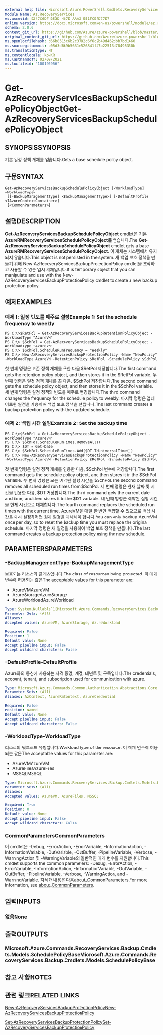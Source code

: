 ```yaml
---
external help file: Microsoft.Azure.PowerShell.Cmdlets.RecoveryServices.Backup.dll-Help.xml
Module Name: Az.RecoveryServices
ms.assetid: E247C6DF-B53D-487E-AAA2-551FCBFD77E7
online version: https://docs.microsoft.com/en-us/powershell/module/az.recoveryservices/get-azrecoveryservicesbackupschedulepolicyobject
schema: 2.0.0
content_git_url: https://github.com/Azure/azure-powershell/blob/master/src/RecoveryServices/RecoveryServices/help/Get-AzRecoveryServicesBackupSchedulePolicyObject.md
original_content_git_url: https://github.com/Azure/azure-powershell/blob/master/src/RecoveryServices/RecoveryServices/help/Get-AzRecoveryServicesBackupSchedulePolicyObject.md
ms.openlocfilehash: d66b8515c6b2c3782c6f6c2b49d462dbb7bd1660
ms.sourcegitcommit: c05d3d669b5631e526841f47b22513d78495350b
ms.translationtype: MT
ms.contentlocale: ko-KR
ms.lasthandoff: 02/09/2021
ms.locfileid: "100192956"
---
```

# <span data-ttu-id="37259-101">Get-AzRecoveryServicesBackupSchedulePolicyObject</span><span class="sxs-lookup"><span data-stu-id="37259-101">Get-AzRecoveryServicesBackupSchedulePolicyObject</span></span>

## <span data-ttu-id="37259-102">SYNOPSIS</span><span class="sxs-lookup"><span data-stu-id="37259-102">SYNOPSIS</span></span>
<span data-ttu-id="37259-103">기본 일정 정책 개체를 얻습니다.</span><span class="sxs-lookup"><span data-stu-id="37259-103">Gets a base schedule policy object.</span></span>

## <span data-ttu-id="37259-104">구문</span><span class="sxs-lookup"><span data-stu-id="37259-104">SYNTAX</span></span>

```
Get-AzRecoveryServicesBackupSchedulePolicyObject [-WorkloadType] <WorkloadType>
 [[-BackupManagementType] <BackupManagementType>] [-DefaultProfile <IAzureContextContainer>]
 [<CommonParameters>]
```

## <span data-ttu-id="37259-105">설명</span><span class="sxs-lookup"><span data-stu-id="37259-105">DESCRIPTION</span></span>
<span data-ttu-id="37259-106">**Get-AzRecoveryServicesBackupSchedulePolicyObject** cmdlet은 기본 **AzureRMRecoveryServicesSchedulePolicyObject를** 얻습니다.</span><span class="sxs-lookup"><span data-stu-id="37259-106">The **Get-AzRecoveryServicesBackupSchedulePolicyObject** cmdlet gets a base **AzureRMRecoveryServicesSchedulePolicyObject**.</span></span>
<span data-ttu-id="37259-107">이 개체는 시스템에서 유지되지 않습니다.</span><span class="sxs-lookup"><span data-stu-id="37259-107">This object is not persisted in the system.</span></span>
<span data-ttu-id="37259-108">새 백업 보호 정책을 만들기 위해 New-AzRecoveryServicesBackupProtectionPolicy cmdlet을 조작하고 사용할 수 있는 임시 개체입니다.</span><span class="sxs-lookup"><span data-stu-id="37259-108">It is temporary object that you can manipulate and use with the New-AzRecoveryServicesBackupProtectionPolicy cmdlet to create a new backup protection policy.</span></span>

## <span data-ttu-id="37259-109">예제</span><span class="sxs-lookup"><span data-stu-id="37259-109">EXAMPLES</span></span>

### <span data-ttu-id="37259-110">예제 1: 일정 빈도를 매주로 설정</span><span class="sxs-lookup"><span data-stu-id="37259-110">Example 1: Set the schedule frequency to weekly</span></span>
```
PS C:\>$RetPol = Get-AzRecoveryServicesBackupRetentionPolicyObject -WorkloadType "AzureVM" 
PS C:\> $SchPol = Get-AzRecoveryServicesBackupSchedulePolicyObject -WorkloadType "AzureVM" 
PS C:\> $SchPol.ScheduleRunFrequency = "Weekly"
PS C:\> New-AzRecoveryServicesBackupProtectionPolicy -Name "NewPolicy" -WorkloadType AzureVM -RetentionPolicy $RetPol -SchedulePolicy $SchPol
```

<span data-ttu-id="37259-111">첫 번째 명령은 보존 정책 개체를 구한 다음 $RetPol 저장합니다.</span><span class="sxs-lookup"><span data-stu-id="37259-111">The first command gets the retention policy object, and then stores it in the $RetPol variable.</span></span>
<span data-ttu-id="37259-112">두 번째 명령은 일정 정책 개체를 끈 다음, $SchPol 저장합니다.</span><span class="sxs-lookup"><span data-stu-id="37259-112">The second command gets the schedule policy object, and then stores it in the $SchPol variable.</span></span>
<span data-ttu-id="37259-113">세 번째 명령은 일정 정책의 빈도를 매주로 변경합니다.</span><span class="sxs-lookup"><span data-stu-id="37259-113">The third command changes the frequency for the schedule policy to weekly.</span></span>
<span data-ttu-id="37259-114">마지막 명령은 업데이트된 일정을 사용하여 백업 보호 정책을 만듭니다.</span><span class="sxs-lookup"><span data-stu-id="37259-114">The last command creates a backup protection policy with the updated schedule.</span></span>

### <span data-ttu-id="37259-115">예제 2: 백업 시간 설정</span><span class="sxs-lookup"><span data-stu-id="37259-115">Example 2: Set the backup time</span></span>
```
PS C:\>$SchPol = Get-AzRecoveryServicesBackupSchedulePolicyObject -WorkloadType "AzureVM" 
PS C:\> $SchPol.ScheduleRunTimes.RemoveAll()
PS C:\> $DT = Get-Date
PS C:\> $SchPol.ScheduleRunTimes.Add($DT.ToUniversalTime())
PS C:\> New-AzRecoveryServicesBackupProtectionPolicy -Name "NewPolicy" -WorkloadType AzureVM -RetentionPolicy $RetPol -SchedulePolicy $SchPol
```

<span data-ttu-id="37259-116">첫 번째 명령은 일정 정책 개체를 인용한 다음, $SchPol 변수에 저장합니다.</span><span class="sxs-lookup"><span data-stu-id="37259-116">The first command gets the schedule policy object, and then stores it in the $SchPol variable.</span></span>
<span data-ttu-id="37259-117">두 번째 명령은 모든 예약된 실행 시간을 $SchPol.</span><span class="sxs-lookup"><span data-stu-id="37259-117">The second command removes all scheduled run times from $SchPol.</span></span>
<span data-ttu-id="37259-118">세 번째 명령은 현재 날짜 및 시간을 인용한 다음, $DT 저장합니다.</span><span class="sxs-lookup"><span data-stu-id="37259-118">The third command gets the current date and time, and then stores it in the $DT variable.</span></span>
<span data-ttu-id="37259-119">네 번째 명령은 예약된 실행 시간을 현재 시간으로 대체합니다.</span><span class="sxs-lookup"><span data-stu-id="37259-119">The fourth command replaces the scheduled run times with the current time.</span></span>
<span data-ttu-id="37259-120">AzureVM을 매일 한 번만 백업할 수 있으므로 백업 시간을 다시 설정하려면 원래 일정을 대체해야 합니다.</span><span class="sxs-lookup"><span data-stu-id="37259-120">You can only backup AzureVM once per day, so to reset the backup time you must replace the original schedule.</span></span>
<span data-ttu-id="37259-121">마지막 명령은 새 일정을 사용하여 백업 보호 정책을 만듭니다.</span><span class="sxs-lookup"><span data-stu-id="37259-121">The last command creates a backup protection policy using the new schedule.</span></span>

## <span data-ttu-id="37259-122">PARAMETERS</span><span class="sxs-lookup"><span data-stu-id="37259-122">PARAMETERS</span></span>

### <span data-ttu-id="37259-123">-BackupManagementType</span><span class="sxs-lookup"><span data-stu-id="37259-123">-BackupManagementType</span></span>
<span data-ttu-id="37259-124">보호되는 리소스의 클래스입니다.</span><span class="sxs-lookup"><span data-stu-id="37259-124">The class of resources being protected.</span></span> <span data-ttu-id="37259-125">이 매개 변수에 허용되는 값은</span><span class="sxs-lookup"><span data-stu-id="37259-125">The acceptable values for this parameter are:</span></span>
- <span data-ttu-id="37259-126">AzureVM</span><span class="sxs-lookup"><span data-stu-id="37259-126">AzureVM</span></span> 
- <span data-ttu-id="37259-127">AzureStorage</span><span class="sxs-lookup"><span data-stu-id="37259-127">AzureStorage</span></span>
- <span data-ttu-id="37259-128">AzureWorkload</span><span class="sxs-lookup"><span data-stu-id="37259-128">AzureWorkload</span></span>

```yaml
Type: System.Nullable`1[Microsoft.Azure.Commands.RecoveryServices.Backup.Cmdlets.Models.BackupManagementType]
Parameter Sets: (All)
Aliases:
Accepted values: AzureVM, AzureStorage, AzureWorkload

Required: False
Position: 1
Default value: None
Accept pipeline input: False
Accept wildcard characters: False
```

### <span data-ttu-id="37259-129">-DefaultProfile</span><span class="sxs-lookup"><span data-stu-id="37259-129">-DefaultProfile</span></span>
<span data-ttu-id="37259-130">Azure와의 통신에 사용되는 자격 증명, 계정, 테넌트 및 구독입니다.</span><span class="sxs-lookup"><span data-stu-id="37259-130">The credentials, account, tenant, and subscription used for communication with azure.</span></span>

```yaml
Type: Microsoft.Azure.Commands.Common.Authentication.Abstractions.Core.IAzureContextContainer
Parameter Sets: (All)
Aliases: AzContext, AzureRmContext, AzureCredential

Required: False
Position: Named
Default value: None
Accept pipeline input: False
Accept wildcard characters: False
```

### <span data-ttu-id="37259-131">-WorkloadType</span><span class="sxs-lookup"><span data-stu-id="37259-131">-WorkloadType</span></span>
<span data-ttu-id="37259-132">리소스의 워크로드 유형입니다.</span><span class="sxs-lookup"><span data-stu-id="37259-132">Workload type of the resource.</span></span> <span data-ttu-id="37259-133">이 매개 변수에 허용되는 값은</span><span class="sxs-lookup"><span data-stu-id="37259-133">The acceptable values for this parameter are:</span></span>
- <span data-ttu-id="37259-134">AzureVM</span><span class="sxs-lookup"><span data-stu-id="37259-134">AzureVM</span></span> 
- <span data-ttu-id="37259-135">AzureFiles</span><span class="sxs-lookup"><span data-stu-id="37259-135">AzureFiles</span></span>
- <span data-ttu-id="37259-136">MSSQL</span><span class="sxs-lookup"><span data-stu-id="37259-136">MSSQL</span></span>


```yaml
Type: Microsoft.Azure.Commands.RecoveryServices.Backup.Cmdlets.Models.WorkloadType
Parameter Sets: (All)
Aliases:
Accepted values: AzureVM, AzureFiles, MSSQL

Required: True
Position: 0
Default value: None
Accept pipeline input: False
Accept wildcard characters: False
```

### <span data-ttu-id="37259-137">CommonParameters</span><span class="sxs-lookup"><span data-stu-id="37259-137">CommonParameters</span></span>
<span data-ttu-id="37259-138">이 cmdlet은 -Debug, -ErrorAction, -ErrorVariable, -InformationAction, -InformationVariable, -OutVariable, -OutBuffer, -PipelineVariable, -Verbose, -WarningAction 및 -WarningVariable의 일반적인 매개 변수를 지원합니다.</span><span class="sxs-lookup"><span data-stu-id="37259-138">This cmdlet supports the common parameters: -Debug, -ErrorAction, -ErrorVariable, -InformationAction, -InformationVariable, -OutVariable, -OutBuffer, -PipelineVariable, -Verbose, -WarningAction, and -WarningVariable.</span></span> <span data-ttu-id="37259-139">자세한 내용은 [다음](http://go.microsoft.com/fwlink/?LinkID=113216)about_CommonParameters.</span><span class="sxs-lookup"><span data-stu-id="37259-139">For more information, see [about_CommonParameters](http://go.microsoft.com/fwlink/?LinkID=113216).</span></span>

## <span data-ttu-id="37259-140">입력</span><span class="sxs-lookup"><span data-stu-id="37259-140">INPUTS</span></span>

### <span data-ttu-id="37259-141">없음</span><span class="sxs-lookup"><span data-stu-id="37259-141">None</span></span>

## <span data-ttu-id="37259-142">출력</span><span class="sxs-lookup"><span data-stu-id="37259-142">OUTPUTS</span></span>

### <span data-ttu-id="37259-143">Microsoft.Azure.Commands.RecoveryServices.Backup.Cmdlets.Models.SchedulePolicyBase</span><span class="sxs-lookup"><span data-stu-id="37259-143">Microsoft.Azure.Commands.RecoveryServices.Backup.Cmdlets.Models.SchedulePolicyBase</span></span>

## <span data-ttu-id="37259-144">참고 사항</span><span class="sxs-lookup"><span data-stu-id="37259-144">NOTES</span></span>

## <span data-ttu-id="37259-145">관련 링크</span><span class="sxs-lookup"><span data-stu-id="37259-145">RELATED LINKS</span></span>

[<span data-ttu-id="37259-146">New-AzRecoveryServicesBackupProtectionPolicy</span><span class="sxs-lookup"><span data-stu-id="37259-146">New-AzRecoveryServicesBackupProtectionPolicy</span></span>](./New-AzRecoveryServicesBackupProtectionPolicy.md)

[<span data-ttu-id="37259-147">Set-AzRecoveryServicesBackupProtectionPolicy</span><span class="sxs-lookup"><span data-stu-id="37259-147">Set-AzRecoveryServicesBackupProtectionPolicy</span></span>](./Set-AzRecoveryServicesBackupProtectionPolicy.md)


